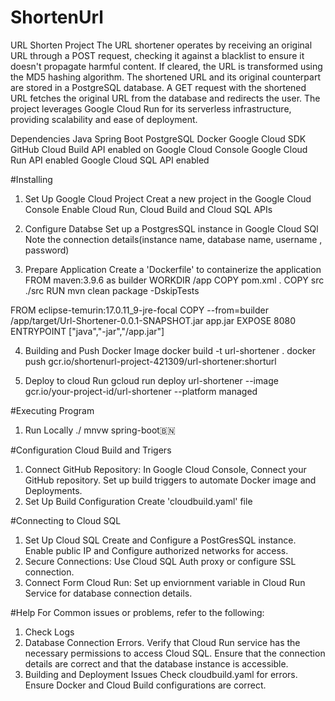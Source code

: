 # ShortenUrl
URL Shorten Project
The URL shortener operates by receiving an original URL through a POST request, checking it against a blacklist to ensure it doesn't propagate harmful content. If cleared, the URL is transformed using the MD5 hashing algorithm. The shortened URL and its original counterpart are stored in a PostgreSQL database. A GET request with the shortened URL fetches the original URL from the database and redirects the user. The project leverages Google Cloud Run for its serverless infrastructure, providing scalability and ease of deployment.

Dependencies
Java
Spring Boot
PostgreSQL
Docker
Google Cloud SDK
GitHub
Cloud Build API enabled on Google Cloud Console
Google Cloud Run API enabled
Google Cloud SQL API enabled

#Installing
1. Set Up  Google Cloud Project
   Creat a new project in the Google Cloud Console
   Enable Cloud Run, Cloud Build and Cloud SQL APIs
   
2. Configure Databse
   Set up a PostgresSQL instance in Google Cloud SQl
   Note the connection details(instance name, database name, username , password)

3. Prepare Application
   Create a 'Dockerfile' to containerize the application
   FROM maven:3.9.6 as builder
WORKDIR /app
COPY pom.xml .
COPY src ./src
RUN mvn clean package -DskipTests

FROM eclipse-temurin:17.0.11_9-jre-focal
COPY --from=builder /app/target/Url-Shortener-0.0.1-SNAPSHOT.jar app.jar
EXPOSE 8080
ENTRYPOINT ["java","-jar","/app.jar"]

4. Building and Push Docker Image
docker build -t url-shortener .
docker push gcr.io/shortenurl-project-421309/url-shortener:shorturl

5. Deploy to cloud Run
   gcloud run deploy url-shortener --image gcr.io/your-project-id/url-shortener --platform managed


#Executing Program
1. Run Locally
   ./ mnvw spring-boot🇧🇳

#Configuration Cloud Build and Trigers

1. Connect GitHub Repository:
   In Google Cloud Console, Connect your GitHub repository.
   Set up build triggers to automate Docker image and Deployments.
2. Set Up Build Configuration
   Create 'cloudbuild.yaml' file

#Connecting to Cloud SQL
1. Set Up Cloud SQL
   Create and Configure a PostGresSQL instance.
   Enable public IP and Configure authorized networks for access.
2. Secure Connections:
   Use Cloud SQL Auth proxy or configure SSL connection.
3. Connect Form Cloud Run:
   Set up enviornment variable in Cloud Run Service for database connection details.

#Help
For Common issues or problems, refer to the following:
1. Check Logs
2. Database Connection Errors.
   Verify that Cloud Run service has the necessary permissions to access Cloud SQL.
   Ensure that the connection details are correct and that the database instance is accessible.
4. Building and Deployment Issues
   Check cloudbuild.yaml for errors.
   Ensure Docker and Cloud Build configurations are correct.




